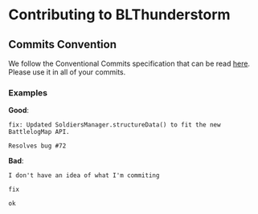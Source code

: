 # Contributing to BLThunderstorm

## Commits Convention
We follow the Conventional Commits specification that can be read [here](https://www.conventionalcommits.org/en/v1.0.0/). Please use it in all of your commits.

### Examples
**Good**:
```
fix: Updated SoldiersManager.structureData() to fit the new BattlelogMap API. 

Resolves bug #72
```
**Bad**:
```
I don't have an idea of what I'm commiting
```
```
fix
```
```
ok
```
## 
